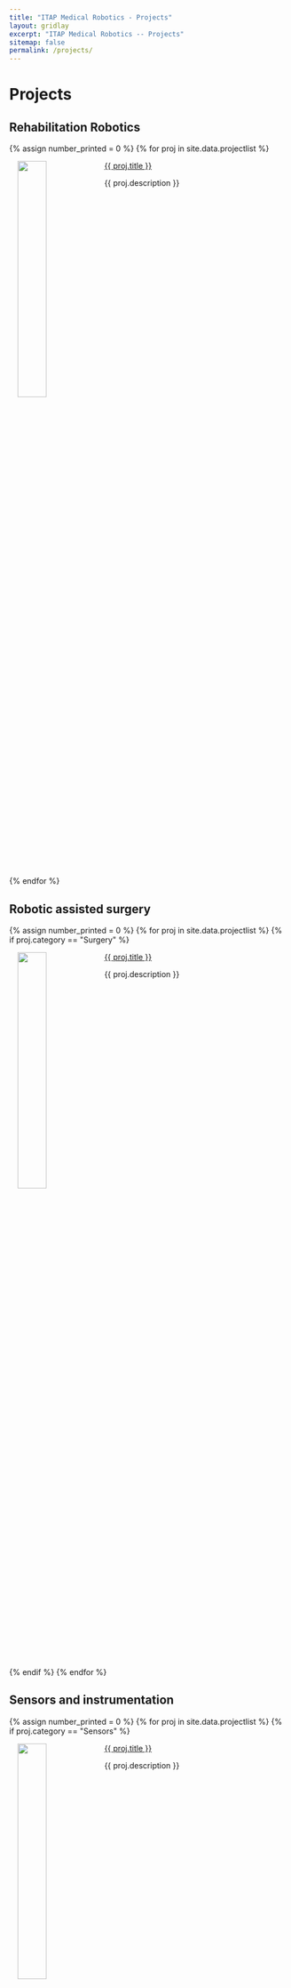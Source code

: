 ```yaml
---
title: "ITAP Medical Robotics - Projects"
layout: gridlay
excerpt: "ITAP Medical Robotics -- Projects"
sitemap: false
permalink: /projects/
---
```



# Projects

## Rehabilitation Robotics

{% assign number_printed = 0 %}
{% for proj in site.data.projectlist %}
<div style="padding-left:15px;padding-right:15px;">
<div class="well" style="overflow: hidden;">
<img src="{{ site.url }}{{ site.baseurl }}/images/projpic/{{ proj.image }}" class="img-responsive" width="33%" style="float: left" />
<pubtit><a href="{{ site.url }}{{ site.baseurl }}/projects/{{ proj.url }}">{{ proj.title }}</a></pubtit>
<p>{{ proj.description }}</p>
</div>
</div>
{% endfor %}

## Robotic assisted surgery

{% assign number_printed = 0 %}
{% for proj in site.data.projectlist %}
{% if proj.category == "Surgery" %}
<div style="padding-left:15px;padding-right:15px;">
<div class="well" style="overflow: hidden;">
<img src="{{ site.url }}{{ site.baseurl }}/images/projpic/{{ proj.image }}" class="img-responsive" width="33%" style="float: left" />
<pubtit><a href="{{ site.url }}{{ site.baseurl }}/projects/{{ proj.url }}">{{ proj.title }}</a></pubtit>
<p>{{ proj.description }}</p>
</div>
</div>
{% endif %}
{% endfor %}

## Sensors and instrumentation

{% assign number_printed = 0 %}
{% for proj in site.data.projectlist %}
{% if proj.category == "Sensors" %}
<div style="padding-left:15px;padding-right:15px;">
<div class="well" style="overflow: hidden;">
<img src="{{ site.url }}{{ site.baseurl }}/images/projpic/{{ proj.image }}" class="img-responsive" width="33%" style="float: left" />
<pubtit><a href="{{ site.url }}{{ site.baseurl }}/projects/{{ proj.url }}">{{ proj.title }}</a></pubtit>
<p>{{ proj.description }}</p>
</div>
</div>
{% endif %}
{% endfor %}

<p> &nbsp; </p>

<!--
{% assign number_printed = 0 %}
{% for proj in site.data.projectlist %}

<div style="padding-left:15px;padding-right:15px;">
<div class="well" style="overflow: hidden;">
<img src="{{ site.url }}{{ site.baseurl }}/images/projpic/{{ proj.image }}" class="img-responsive" width="33%" style="float: left" />
<pubtit><a href="{{ site.url }}{{ site.baseurl }}/projects/{{ proj.url }}">{{ proj.title }}</a></pubtit>
<p>{{ proj.description }}</p>
</div>
</div>


{% endfor %}
<p> &nbsp; </p>
-->


